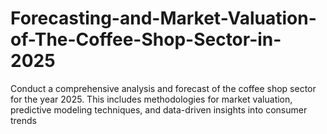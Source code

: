 # Forecasting-and-Market-Valuation-of-The-Coffee-Shop-Sector-in-2025
Conduct a comprehensive analysis and forecast of the coffee shop sector for the year 2025. This includes methodologies for market valuation, predictive modeling techniques, and data-driven insights into consumer trends
